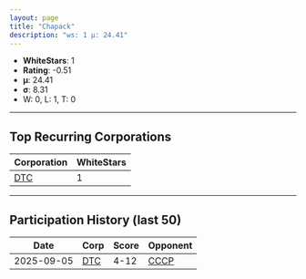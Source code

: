 ```yaml
---
layout: page
title: "Chapack"
description: "ws: 1 μ: 24.41"
---
```

- **WhiteStars**: 1
- **Rating**: -0.51
- **μ**: 24.41  
- **σ**: 8.31
- W: 0, L: 1, T: 0

---

## Top Recurring Corporations

| Corporation | WhiteStars |
| --- | --- |
| [DTC](https://ws.tsl.rocks/corp/4be10b4fa74e6bc45ea50d720527bec8db0312f419a419f203b09350d663c755/) | 1 |

---

## Participation History (last 50)

| Date | Corp | Score | Opponent |
| --- | --- | --- | --- |
| 2025-09-05 | [DTC](https://ws.tsl.rocks/corp/4be10b4fa74e6bc45ea50d720527bec8db0312f419a419f203b09350d663c755/) | 4-12 | [СССР](https://ws.tsl.rocks/corp/9291f24e53a2d2d23f3f2fa934a9db2247ebfc94e3a48666dbdf0e2d160c4cfd/) |